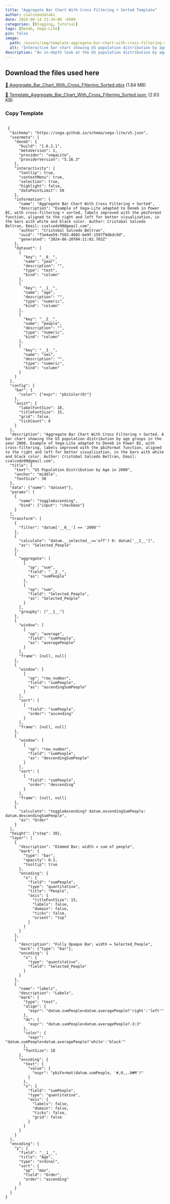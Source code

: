 ```yaml
---
title: "Aggregate Bar Chart With Cross Filtering + Sorted Template"
author: csalcedodatabi
date: 2024-06-14 23:34:00 -0500
categories: [Blogging, Tutorial]
tags: [Deneb, Vega-Lite]
pin: false
image:
  path: /assets/img/template-aggregate-bar-chart-with-cross-filtering-sorted/aggregate_bar_chart_sorted.gif
  alt: "Interactive bar chart showing US population distribution by age with cross-filtering"
description: "An in-depth look at the US population distribution by age in 2000 through an interactive bar chart with cross-filtering capabilities."
---
```



## Download the files used here

[🔽 Aggregate_Bar_Chart_With_Cross_Filtering_Sorted.pbix](https://github.com/CSalcedoDataBI/PowerBI-Deneb/raw/main/Responsive_Bar_Chart_With_Cross_Filtering/Files/Responsive_Bar_Chart_With_Cross_Filtering.pbix) (1.84 MB)

[🔽 Template_Aggregate_Bar_Chart_With_Cross_Filtering_Sorted.json:](https://github.com/CSalcedoDataBI/PowerBI-Deneb/blob/8d5a3a36caf0f47d3fe1e7232820032c4fbf046e/Responsive_Bar_Chart_With_Cross_Filtering/Files/Responsive_Bar_Chart_With_Cross_Filtering.json) (2.63 KB)

### Copy Template

<pre class="highlight"><code>
 {
  "$schema": "https://vega.github.io/schema/vega-lite/v5.json",
  "usermeta": {
    "deneb": {
      "build": "1.6.2.1",
      "metaVersion": 1,
      "provider": "vegaLite",
      "providerVersion": "5.16.3"
    },
    "interactivity": {
      "tooltip": true,
      "contextMenu": true,
      "selection": true,
      "highlight": false,
      "dataPointLimit": 50
    },
    "information": {
      "name": "Aggregate Bar Chart With Cross Filtering + Sorted",
      "description": "Example of Vega-Lite adapted to Deneb in Power BI, with cross-filtering + sorted, labels improved with the pbiFormat function, aligned to the right and left for better visualization, in the bars with white and black color. Author: Cristobal Salcedo Beltran, Email: csalcedo90@gmail.com",
      "author": "Cristobal Salcedo Beltran",
      "uuid": "f3e4ae59-7583-4602-be9f-1597f9dbdc9d",
      "generated": "2024-06-20T04:11:02.703Z"
    },
    "dataset": [
      {
        "key": "__0__",
        "name": "year",
        "description": "",
        "type": "text",
        "kind": "column"
      },
      {
        "key": "__1__",
        "name": "age",
        "description": "",
        "type": "numeric",
        "kind": "column"
      },
      {
        "key": "__2__",
        "name": "people",
        "description": "",
        "type": "numeric",
        "kind": "column"
      },
      {
        "key": "__3__",
        "name": "sex",
        "description": "",
        "type": "numeric",
        "kind": "column"
      }
    ]
  },
  "config": {
    "bar": {
      "color": {"expr": "pbiColor(0)"}
    },
    "axisY": {
      "labelFontSize": 18,
      "titleFontSize": 15,
      "grid": false,
      "tickCount": 6
    }
  },
  "description": "Aggregate Bar Chart With Cross Filtering + Sorted. A bar chart showing the US population distribution by age groups in the year 2000. Example of Vega-Lite adapted to Deneb in Power BI, with cross-filtering, labels improved with the pbiFormat function, aligned to the right and left for better visualization, in the bars with white and black color. Author: Cristobal Salcedo Beltran, Email: csalcedo90@gmail.com",
  "title": {
    "text": "US Population Distribution by Age in 2000",
    "anchor": "middle",
    "fontSize": 30
  },
  "data": {"name": "dataset"},
  "params": [
    {
      "name": "toggleAscending",
      "bind": {"input": "checkbox"}
    }
  ],
  "transform": [
    {
      "filter": "datum['__0__'] == '2000'"
    },
    {
      "calculate": "datum.__selected__=='off'? 0: datum['__2__']",
      "as": "Selected_People"
    },
    {
      "aggregate": [
        {
          "op": "sum",
          "field": "__2__",
          "as": "sumPeople"
        },
        {
          "op": "sum",
          "field": "Selected_People",
          "as": "Selected_People"
        }
      ],
      "groupby": ["__1__"]
    },
    {
      "window": [
        {
          "op": "average",
          "field": "sumPeople",
          "as": "averagePeople"
        }
      ],
      "frame": [null, null]
    },
    {
      "window": [
        {
          "op": "row_number",
          "field": "sumPeople",
          "as": "ascendingSumPeople"
        }
      ],
      "sort": [
        {
          "field": "sumPeople",
          "order": "ascending"
        }
      ],
      "frame": [null, null]
    },
    {
      "window": [
        {
          "op": "row_number",
          "field": "sumPeople",
          "as": "descendingSumPeople"
        }
      ],
      "sort": [
        {
          "field": "sumPeople",
          "order": "descending"
        }
      ],
      "frame": [null, null]
    },
    {
      "calculate": "toggleAscending? datum.ascendingSumPeople: datum.descendingSumPeople",
      "as": "Order"
    }
  ],
  "height": {"step": 30},
  "layer": [
    {
      "description": "Dimmed Bar; width = sum of people",
      "mark": {
        "type": "bar",
        "opacity": 0.3,
        "tooltip": true
      },
      "encoding": {
        "x": {
          "field": "sumPeople",
          "type": "quantitative",
          "title": "People",
          "axis": {
            "titleFontSize": 15,
            "labels": false,
            "domain": false,
            "ticks": false,
            "orient": "top"
          }
        }
      }
    },
    {
      "description": "Fully Opaque Bar; width = Selected_People",
      "mark": {"type": "bar"},
      "encoding": {
        "x": {
          "type": "quantitative",
          "field": "Selected_People"
        }
      }
    },
    {
      "name": "labels",
      "description": "Labels",
      "mark": {
        "type": "text",
        "align": {
          "expr": "datum.sumPeople>datum.averagePeople?'right':'left'"
        },
        "dx": {
          "expr": "datum.sumPeople>datum.averagePeople?-3:3"
        },
        "color": {
          "expr": "datum.sumPeople>datum.averagePeople?'white':'black'"
        },
        "fontSize": 18
      },
      "encoding": {
        "text": {
          "value": {
            "expr": "pbiFormat(datum.sumPeople, '#,0,,.0#M')"
          }
        },
        "x": {
          "field": "sumPeople",
          "type": "quantitative",
          "axis": {
            "labels": false,
            "domain": false,
            "ticks": false,
            "grid": false
          }
        }
      }
    }
  ],
  "encoding": {
    "y": {
      "field": "__1__",
      "title": "Age",
      "type": "ordinal",
      "sort": {
        "op": "max",
        "field": "Order",
        "order": "ascending"
      }
    }
  }
}
</code></pre>
